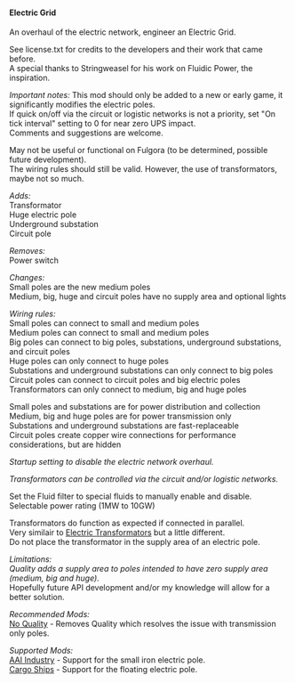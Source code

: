 #### Electric Grid  
An overhaul of the electric network, engineer an Electric Grid.  

See license.txt for credits to the developers and their work that came before.  
A special thanks to Stringweasel for his work on Fluidic Power, the inspiration.  

*Important notes:*
This mod should only be added to a new or early game, it significantly modifies the electric poles.  
If quick on/off via the circuit or logistic networks is not a priority, set "On tick interval" setting to 0 for near zero UPS impact.  
Comments and suggestions are welcome.  

May not be useful or functional on Fulgora (to be determined, possible future development).  
The wiring rules should still be valid. However, the use of transformators, maybe not so much.  

*Adds:*  
Transformator  
Huge electric pole  
Underground substation  
Circuit pole

*Removes:*  
Power switch  

*Changes:*  
Small poles are the new medium poles  
Medium, big, huge and circuit poles have no supply area and optional lights  

*Wiring rules:*  
Small poles can connect to small and medium poles  
Medium poles can connect to small and medium poles  
Big poles can connect to big poles, substations, underground substations, and circuit poles  
Huge poles can only connect to huge poles  
Substations and underground substations can only connect to big poles  
Circuit poles can connect to circuit poles and big electric poles  
Transformators can only connect to medium, big and huge poles  

Small poles and substations are for power distribution and collection  
Medium, big and huge poles are for power transmission only  
Substations and underground substations are fast-replaceable  
Circuit poles create copper wire connections for performance considerations, but are hidden

*Startup setting to disable the electric network overhaul.*

*Transformators can be controlled via the circuit and/or logistic networks.*  

Set the Fluid filter to special fluids to manually enable and disable.  
Selectable power rating (1MW to 10GW) 

Transformators do function as expected if connected in parallel.  
Very similair to [Electric Transformators](https://mods.factorio.com/mod/Electric_Transformators) but a little different.  
Do not place the transformator in the supply area of an electric pole.  

*Limitations:*  
*Quality adds a supply area to poles intended to have zero supply area (medium, big and huge).*  
Hopefully future API development and/or my knowledge will allow for a better solution.  

*Recommended Mods:*  
[No Quality](https://mods.factorio.com/mod/no-quality) - Removes Quality which resolves the issue with transmission only poles.  

*Supported Mods:*  
[AAI Industry](https://mods.factorio.com/mod/aai-industry) - Support for the small iron electric pole.  
[Cargo Ships](https://mods.factorio.com/mod/cargo-ships) - Support for the floating electric pole.  
